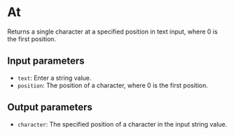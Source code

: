 # At

Returns a single character at a specified position in text input, where 0 is the first position.

## Input parameters

- `text`: Enter a string value.
- `position`: The position of a character, where 0 is the first position.

## Output parameters

- `character`: The specified position of a character in the input string value.
